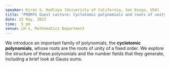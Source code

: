 ```yaml
---
speaker: Kiran S. Kedlaya (University of California, San Diego, USA)
title: "PROMYS Guest Lecture: Cyclotomic polynomials and roots of unity"
date: 22 May, 2023
time:  5 pm
venue: LH-1, Mathematics Department
---
```


We introduce an important family of polynomials, the __cyclotomic polynomials__,
whose roots are the roots of unity of a fixed order. We  explore the structure
of these polynomials and the number fields that they generate, including a
brief look at Gauss sums.
